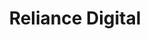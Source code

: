 ---
title: "Reliance Digital"
url: /bangalore/reliance-digital-thanisandra-main-road/
shop: Elektronik
---